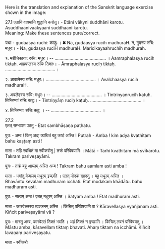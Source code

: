 Here is the translation and explanation of the Sanskrit language exercise shown in the image:

27.1
एतानि वाक्यानि शुद्धानि करोतु। - Etāni vākyni śuddhāni karotu.
Asuddhaanivaakyaani suddhaani karotu.  
Meaning: Make these sentences pure/correct.

यथा - gudaasya ruchi: काडुः । ✖
Na, gudaasya rucih madhuraH.
न, गुदस्य रुचि: मधुरः। - Na, gudasya ruciH madhuraH. 
Maricikayaahruchih madhurah.

१. मरीचिकाया: रुचि: मधुरः। -- 
......................................... ।
Aamraphalasya rucih tiktah.
आम्रफलस्य रुचिः तिक्तः। - Āmraphalasya ruciḥ tiktaḥ. 
........................................ ।

२. आवालेस्य रुचिः मधुरः।
........................................ ।
Avalchaasya rucih madhuraH.

३. अवलेहस्य रुचि: मधुरः। --
........................................ ।
Tintrinyanrucih katuh.
तिन्त्रिण्यां रुचिः कटुः। - Tintriṇyāṃ ruciḥ kaṭuḥ.
......................................... ।

४. तिन्त्रिण्याः रुचिः कटुः । --
........................................ ।

27.2  
एतत् सम्भाषण पठतु - Etat sambhāṣaṇa paṭhatu.

पुत्रः - अम्ब ! किम् अद्य क्वथितं बहु कष्टं अस्ति ! 
Putrah - Amba ! kim adya kvathitam bahu kaṣṭaṃ asti !

माता - तहि स्वथितं मा स्वीकरोतु | तक्रं परिवेषयामि ।
Mātā - Tarhi kvathitam mā svīkarotu. Takram pariveṣayāmi.

पुत्रः - तक्रं बहु आम्लम् अस्ति अम्ब ! Takram bahu aamlam asti amba !

माता - भवांतु केवलम् मधुरम् इच्छति । एतत् मोदकं खादतु । बहु मधुरम् अस्ति ।  
Bhavāntu kevalam madhuram icchati. Etat modakam khādātu. bahu madhuram asti.

पुत्रः - सत्यम् अम्ब ! एतत् मधुरम् अस्ति । Satyam amba ! Etat madhuram asti.

माता - कारवेल्लस्य व्यञ्जनम् अस्ति । किंचित् परिवेषयामि वा ?
Kāravellasya vyañjanam asti. Kiñcit pariveṣayāmi vā ?

पुत्रः - मास्तु अम्ब, कारवेल्लं तिक्तं भवति । अहं तिक्तं न इच्छामि । किंचित् लवनं परिवेषयतु ।  
Māstu amba, kāravellam tiktaṃ bhavati. Ahaṃ tiktam na icchāmi. Kiñcit lavaṇaṃ pariveṣayatu. 

माता - स्वीकरो
